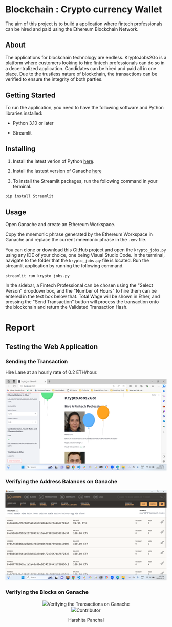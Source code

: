 # Blockchain : Crypto currency Wallet
The aim of this project is to build a application where fintech professionals can be hired and paid using the Ethereum Blockchain Network. 

## About 
The applications for blockchain technology are endless. KryptoJobs2Go is a platform where customers looking to hire fintech professionals can do so in a decentralized application. Candidates can be hired and paid all in one place. Due to the trustless nature of blockchain, the transactions can be verified to ensure the integrity of both parties. 

## Getting Started 
To run the application, you need to have the following software and Python libraries installed: 

- Python 3.10 or later 

- Streamlit 

## Installing 
1. Install the latest verion of Python [here](https://www.python.org/downloads/). 

2. Install the lastest version of Ganache [here](https://trufflesuite.com/ganache/) 

3. To install the Streamlit packages, run the following command in your terminal. 

``` 
pip install Streamlit 
``` 
## Usage 
Open Ganache and create an Ethereum Workspace. 

Copy the mnemonic phrase generated by the Ethereum Workspace in Ganache and replace the current mnemonic phrase in the `.env` file. 

You can clone or download this GitHub project and open the `krypto_jobs.py` using any IDE of your choice, one being Visual Studio Code. In the terminal, navigate to the folder that the `krypto_jobs.py` file is located. Run the streamlit application by running the following command. 

``` 
streamlit run krypto_jobs.py 
``` 

In the sidebar, a Fintech Professional can be chosen using the "Select Person" dropdown box, and the "Number of Hours" to hire them can be entered in the text box below that. Total Wage will be shown in Ether, and pressing the "Send Transaction" button will process the transaction onto the blockchain and return the Validated Transaction Hash. 

# Report 
## Testing the Web Application 
### Sending the Transaction 

Hire Lane at an hourly rate of 0.2 ETH/hour.
<center>
    <img src="Images/lane_paid.png">
</center>

### Verifying the Address Balances on Ganache
<center>
    <img src="Images/accounts.png">
</center>

### Verifying the Blocks on Ganache
<center>
    <img src="Images/blocks.png>
</center>

### Verifying the Transactions on Ganache
<center>
    <img src="Images/transactions.png>
</center>

## Contributor
Harshita Panchal

